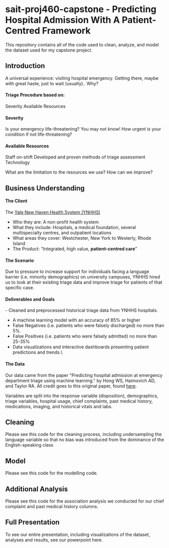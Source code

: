 # sait-proj460-capstone - Predicting Hospital Admission With A Patient-Centred Framework​
This repository contains all of the code used to clean, analyze, and model the dataset used for my capstone project.

## Introduction
A universal experience: visiting hospital emergency.
Getting there, maybe with great haste, just to wait (usually).. Why?​

#### Triage Procedure based on:​
Severity​
Available Resources​

#### Severity ​
Is your emergency life-threatening? You may not know!​
How urgent is your condition if not life-threatening? ​

#### Available Resources​
Staff on-shift​
Developed and proven methods of triage assessment​
Technology 

What are the limitation to the resources we use? How can we improve?​

## Business Understanding

#### The Client
The [Yale New Haven​ Health System (YNHHS)​](https://www.ynhhs.org/)
- Who they are: A non-profit health system​
- What they include: Hospitals, a medical foundation, several multispecialty centres, and outpatient locations​
- What areas they cover: Westchester, New York to Westerly, Rhode Island​
- The Product:​ “Integrated, high value, **patient-centred care**”

#### The Scenario
Due to pressure to increase support for individuals facing a language barrier (i.e. minority demographics) on university campuses, YNHHS hired us to look at their existing triage data and improve triage for patients of that specific case.​

#### Deliverables and Goals
​- Cleaned and preprocessed historical triage data from YNHHS hospitals.​
- A machine learning model with an accuracy of 85% or higher​
- False Negatives (i.e. patients who were falsely discharged) no more than 5%. ​
- False Positives (i.e. patients who were falsely admitted) no more than 25-35% ​
- Data visualizations and interactive dashboards presenting patient predictions and trends.​\


#### The Data
Our data came from the paper "Predicting hospital admission at emergency department triage using machine learning." by Hong WS, Haimovich AD, and Taylor RA. All credit goes to this original paper, found [here](https://journals.plos.org/plosone/article?id=10.1371/journal.pone.0201016).

Variables are split into the response variable (disposition), demographics, triage variables, hospital usage, chief complaints, past medical history, medications, imaging, and historical vitals and labs.

## Cleaning

Please see this code for the cleaning process, including undersampling the language variable so that no bias was introduced from the dominance of the English-speaking class

## Model

Please see this code for the modelling code.

## Additional Analysis

Please see this code for the association analysis we conducted for our chief complaint and past medical history columns.

## Full Presentation
To see our entire presentation, including visualizations of the dataset, analyses and results, see our powerpoint here.

​

​

